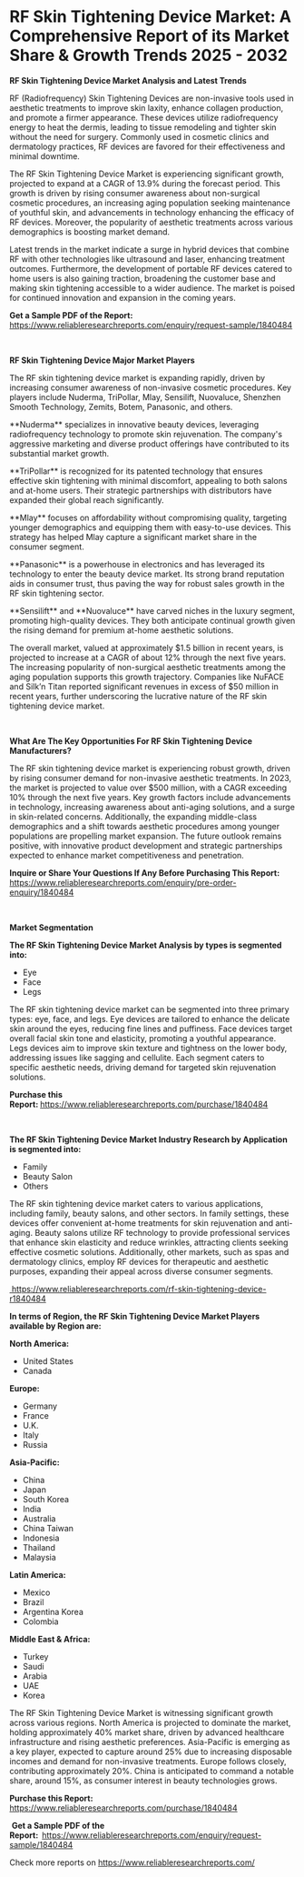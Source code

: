 <p><h1>RF Skin Tightening Device Market: A Comprehensive Report of its Market Share & Growth Trends 2025 - 2032</h1></p><p><strong>RF Skin Tightening Device Market Analysis and Latest Trends</strong></p>
<p><p>RF (Radiofrequency) Skin Tightening Devices are non-invasive tools used in aesthetic treatments to improve skin laxity, enhance collagen production, and promote a firmer appearance. These devices utilize radiofrequency energy to heat the dermis, leading to tissue remodeling and tighter skin without the need for surgery. Commonly used in cosmetic clinics and dermatology practices, RF devices are favored for their effectiveness and minimal downtime.</p><p>The RF Skin Tightening Device Market is experiencing significant growth, projected to expand at a CAGR of 13.9% during the forecast period. This growth is driven by rising consumer awareness about non-surgical cosmetic procedures, an increasing aging population seeking maintenance of youthful skin, and advancements in technology enhancing the efficacy of RF devices. Moreover, the popularity of aesthetic treatments across various demographics is boosting market demand. </p><p>Latest trends in the market indicate a surge in hybrid devices that combine RF with other technologies like ultrasound and laser, enhancing treatment outcomes. Furthermore, the development of portable RF devices catered to home users is also gaining traction, broadening the customer base and making skin tightening accessible to a wider audience. The market is poised for continued innovation and expansion in the coming years.</p></p>
<p><strong>Get a Sample PDF of the Report:&nbsp;</strong> <a href="https://www.reliableresearchreports.com/enquiry/request-sample/1840484?utm_campaign=3187&utm_medium=2&utm_source=Github&utm_content=ia&utm_term=04032025&utm_id=rf-skin-tightening-device">https://www.reliableresearchreports.com/enquiry/request-sample/1840484</a></p>
<p>&nbsp;</p>
<p><strong>RF Skin Tightening Device Major Market Players</strong></p>
<p><p>The RF skin tightening device market is expanding rapidly, driven by increasing consumer awareness of non-invasive cosmetic procedures. Key players include Nuderma, TriPollar, Mlay, Sensilift, Nuovaluce, Shenzhen Smooth Technology, Zemits, Botem, Panasonic, and others.</p><p>**Nuderma** specializes in innovative beauty devices, leveraging radiofrequency technology to promote skin rejuvenation. The company's aggressive marketing and diverse product offerings have contributed to its substantial market growth. </p><p>**TriPollar** is recognized for its patented technology that ensures effective skin tightening with minimal discomfort, appealing to both salons and at-home users. Their strategic partnerships with distributors have expanded their global reach significantly.</p><p>**Mlay** focuses on affordability without compromising quality, targeting younger demographics and equipping them with easy-to-use devices. This strategy has helped Mlay capture a significant market share in the consumer segment.</p><p>**Panasonic** is a powerhouse in electronics and has leveraged its technology to enter the beauty device market. Its strong brand reputation aids in consumer trust, thus paving the way for robust sales growth in the RF skin tightening sector.</p><p>**Sensilift** and **Nuovaluce** have carved niches in the luxury segment, promoting high-quality devices. They both anticipate continual growth given the rising demand for premium at-home aesthetic solutions.</p><p>The overall market, valued at approximately $1.5 billion in recent years, is projected to increase at a CAGR of about 12% through the next five years. The increasing popularity of non-surgical aesthetic treatments among the aging population supports this growth trajectory. Companies like NuFACE and Silk’n Titan reported significant revenues in excess of $50 million in recent years, further underscoring the lucrative nature of the RF skin tightening device market.</p></p>
<p>&nbsp;</p>
<p><strong>What Are The Key Opportunities For RF Skin Tightening Device Manufacturers?</strong></p>
<p><p>The RF skin tightening device market is experiencing robust growth, driven by rising consumer demand for non-invasive aesthetic treatments. In 2023, the market is projected to value over $500 million, with a CAGR exceeding 10% through the next five years. Key growth factors include advancements in technology, increasing awareness about anti-aging solutions, and a surge in skin-related concerns. Additionally, the expanding middle-class demographics and a shift towards aesthetic procedures among younger populations are propelling market expansion. The future outlook remains positive, with innovative product development and strategic partnerships expected to enhance market competitiveness and penetration.</p></p>
<p><strong>Inquire or Share Your Questions If Any Before Purchasing This Report:</strong> <a href="https://www.reliableresearchreports.com/enquiry/pre-order-enquiry/1840484?utm_campaign=3187&utm_medium=2&utm_source=Github&utm_content=ia&utm_term=04032025&utm_id=rf-skin-tightening-device">https://www.reliableresearchreports.com/enquiry/pre-order-enquiry/1840484</a></p>
<p>&nbsp;</p>
<p><strong>Market Segmentation</strong></p>
<p><strong>The RF Skin Tightening Device Market Analysis by types is segmented into:</strong></p>
<p><ul><li>Eye</li><li>Face</li><li>Legs</li></ul></p>
<p><p>The RF skin tightening device market can be segmented into three primary types: eye, face, and legs. Eye devices are tailored to enhance the delicate skin around the eyes, reducing fine lines and puffiness. Face devices target overall facial skin tone and elasticity, promoting a youthful appearance. Legs devices aim to improve skin texture and tightness on the lower body, addressing issues like sagging and cellulite. Each segment caters to specific aesthetic needs, driving demand for targeted skin rejuvenation solutions.</p></p>
<p><strong>Purchase this Report:&nbsp;</strong><a href="https://www.reliableresearchreports.com/purchase/1840484?utm_campaign=3187&utm_medium=2&utm_source=Github&utm_content=ia&utm_term=04032025&utm_id=rf-skin-tightening-device">https://www.reliableresearchreports.com/purchase/1840484</a></p>
<p>&nbsp;</p>
<p><strong>The RF Skin Tightening Device Market Industry Research by Application is segmented into:</strong></p>
<p><ul><li>Family</li><li>Beauty Salon</li><li>Others</li></ul></p>
<p><p>The RF skin tightening device market caters to various applications, including family, beauty salons, and other sectors. In family settings, these devices offer convenient at-home treatments for skin rejuvenation and anti-aging. Beauty salons utilize RF technology to provide professional services that enhance skin elasticity and reduce wrinkles, attracting clients seeking effective cosmetic solutions. Additionally, other markets, such as spas and dermatology clinics, employ RF devices for therapeutic and aesthetic purposes, expanding their appeal across diverse consumer segments.</p></p>
<p><a href="https://www.reliableresearchreports.com/rf-skin-tightening-device-r1840484?utm_campaign=3187&utm_medium=2&utm_source=Github&utm_content=ia&utm_term=04032025&utm_id=rf-skin-tightening-device">&nbsp;https://www.reliableresearchreports.com/rf-skin-tightening-device-r1840484</a></p>
<p><strong>In terms of Region, the RF Skin Tightening Device Market Players available by Region are:</strong></p>
<p>
    <p> <strong> North America: </strong>
        <ul>
            <li>United States</li>
            <li>Canada</li>
        </ul>
        </p> 
    <p> <strong> Europe: </strong>
        <ul>
            <li>Germany</li>
            <li>France</li>
            <li>U.K.</li>
            <li>Italy</li>
            <li>Russia</li>
        </ul>
        </p> 
    <p> <strong> Asia-Pacific: </strong>
        <ul>
            <li>China</li>
            <li>Japan</li>
            <li>South Korea</li>
            <li>India</li>
            <li>Australia</li>
            <li>China Taiwan</li>
            <li>Indonesia</li>
            <li>Thailand</li>
            <li>Malaysia</li>
        </ul>
        </p> 
    <p> <strong> Latin America: </strong>
        <ul>
            <li>Mexico</li>
            <li>Brazil</li>
            <li>Argentina Korea</li>
            <li>Colombia</li>
        </ul>
        </p> 
    <p> <strong> Middle East & Africa: </strong>
        <ul>
            <li>Turkey</li>
            <li>Saudi</li>
            <li>Arabia</li>
            <li>UAE</li>
            <li>Korea</li>
        </ul>
    </p>
    </p>
<p><p>The RF Skin Tightening Device Market is witnessing significant growth across various regions. North America is projected to dominate the market, holding approximately 40% market share, driven by advanced healthcare infrastructure and rising aesthetic preferences. Asia-Pacific is emerging as a key player, expected to capture around 25% due to increasing disposable incomes and demand for non-invasive treatments. Europe follows closely, contributing approximately 20%. China is anticipated to command a notable share, around 15%, as consumer interest in beauty technologies grows.</p></p>
<p><strong>Purchase this Report: </strong><a href="https://www.reliableresearchreports.com/purchase/1840484?utm_campaign=3187&utm_medium=2&utm_source=Github&utm_content=ia&utm_term=04032025&utm_id=rf-skin-tightening-device">https://www.reliableresearchreports.com/purchase/1840484</a></p>
<p>&nbsp;<strong>Get a Sample PDF of the Report:&nbsp;&nbsp;</strong><a href="https://www.reliableresearchreports.com/enquiry/request-sample/1840484?utm_campaign=3187&utm_medium=2&utm_source=Github&utm_content=ia&utm_term=04032025&utm_id=rf-skin-tightening-device">https://www.reliableresearchreports.com/enquiry/request-sample/1840484</a></p>
<p><strong></strong></p>
<p>Check more reports on <a href="https://www.reliableresearchreports.com/?utm_campaign=3187&utm_medium=2&utm_source=Github&utm_content=ia&utm_term=04032025&utm_id=rf-skin-tightening-device">https://www.reliableresearchreports.com/</a></p>